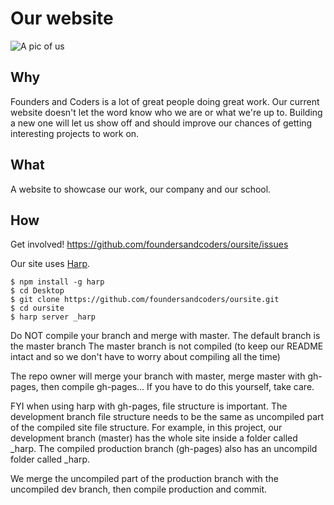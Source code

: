 # Our website

![A pic of us](http://pbs.twimg.com/profile_banners/971846516/1420718128/1500x500)

## Why
Founders and Coders is a lot of great people doing great work. Our current website doesn't let the word know who we are or what we're up to. Building a new one will let us show off and should improve our chances of getting interesting projects to work on.

## What
A website to showcase our work, our company and our school.

## How
Get involved! https://github.com/foundersandcoders/oursite/issues

Our site uses [Harp](http://harpjs.com/).
```
$ npm install -g harp 
$ cd Desktop
$ git clone https://github.com/foundersandcoders/oursite.git
$ cd oursite
$ harp server _harp
```

Do NOT compile your branch and merge with master.
The default branch is the master branch
The master branch is not compiled (to keep our README intact and so we don't have to worry about compiling all the time)

The repo owner will merge your branch with master, merge master with gh-pages, then compile gh-pages... If you have to do this yourself, take care.

FYI when using harp with gh-pages, file structure is important. The development branch file structure needs to be the same as uncompiled part of the compiled site file structure. For example, in this project, our development branch (master) has the whole site inside a folder called _harp. The compiled production branch (gh-pages) also has an uncompild folder called _harp. 

We merge the uncompiled part of the production branch with the uncompiled dev branch, then compile production and commit.

```
